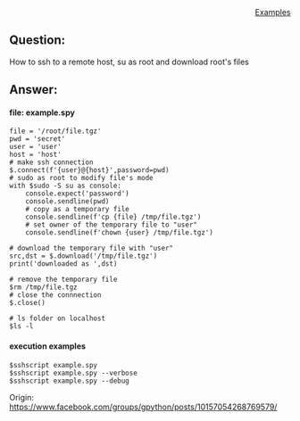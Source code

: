 <div style="text-align:right"><a href="./index">Examples</a></div>

## Question:
How to ssh to a remote host, su as root and download root's files

## Answer:

#### file: example.spy
```
file = '/root/file.tgz'
pwd = 'secret'
user = 'user'
host = 'host'
# make ssh connection
$.connect(f'{user}@{host}',password=pwd)
# sudo as root to modify file's mode
with $sudo -S su as console:
    console.expect('password')
    console.sendline(pwd)
    # copy as a temporary file
    console.sendline(f'cp {file} /tmp/file.tgz')
    # set owner of the temporary file to "user"
    console.sendline(f'chown {user} /tmp/file.tgz')

# download the temporary file with "user"
src,dst = $.download('/tmp/file.tgz')
print('downloaded as ',dst)

# remove the temporary file
$rm /tmp/file.tgz
# close the connnection
$.close()

# ls folder on localhost
$ls -l 

```

#### execution examples
```
$sshscript example.spy
$sshscript example.spy --verbose
$sshscript example.spy --debug
```


Origin: https://www.facebook.com/groups/gpython/posts/10157054268769579/
